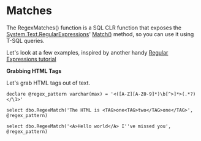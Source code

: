 # Matches

The RegexMatches() function is a SQL CLR function that exposes the [System.Text.RegularExpressions](https://msdn.microsoft.com/en-us/library/system.text.regularexpressions(v=vs.110).aspx)' [Match()](https://msdn.microsoft.com/en-us/library/b9712a7w(v=vs.110).aspx) method, so you can use it using T-SQL queries. 

Let's look at a few examples, inspired by another handy [Regular Expressions tutorial](http://www.regular-expressions.info/examples.html)




**Grabbing HTML Tags**

Let's grab HTML tags out of text.

```
declare @regex_pattern varchar(max) = '<([A-Z][A-Z0-9]*)\b[^>]*>(.*?)</\1>'

select dbo.RegexMatch('The HTML is <TAG>one<TAG>two</TAG>one</TAG>', @regex_pattern)

select dbo.RegexMatch('<A>Hello world</A> I''ve missed you', @regex_pattern)
```